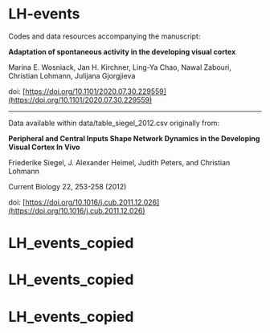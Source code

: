 # LH-events

Codes and data resources accompanying the manuscript:

**Adaptation of spontaneous activity in the developing visual cortex**

Marina E. Wosniack, Jan H. Kirchner, Ling-Ya Chao, Nawal Zabouri, Christian Lohmann, Julijana Gjorgjieva

doi: [https://doi.org/10.1101/2020.07.30.229559](https://doi.org/10.1101/2020.07.30.229559)

---

Data available within data/table_siegel_2012.csv originally from:

**Peripheral and Central Inputs Shape Network Dynamics in the Developing Visual Cortex In Vivo**

Friederike Siegel, J. Alexander Heimel, Judith Peters, and Christian Lohmann

Current Biology 22, 253-258 (2012)

doi: [https://doi.org/10.1016/j.cub.2011.12.026](https://doi.org/10.1016/j.cub.2011.12.026)
# LH_events_copied
# LH_events_copied
# LH_events_copied
